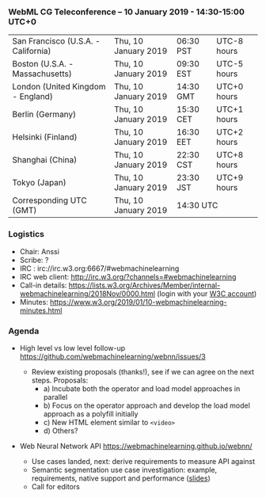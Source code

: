 ### WebML CG Teleconference – 10 January 2019 - 14:30-15:00 UTC+0

<table>
<tr><td> San Francisco (U.S.A. - California) <td> Thu, 10 January 2019 <td> 06:30 PST <td> UTC-8 hours
<tr><td> Boston (U.S.A. - Massachusetts) <td> Thu, 10 January 2019 <td> 09:30 EST <td> UTC-5 hours
<tr><td> London (United Kingdom - England) <td> Thu, 10 January 2019 <td> 14:30 GMT <td> UTC+0 hours
<tr><td> Berlin (Germany) <td> Thu, 10 January 2019 <td> 15:30 CET <td> UTC+1 hours
<tr><td> Helsinki (Finland) <td> Thu, 10 January 2019 <td> 16:30 EET <td> UTC+2 hours
<tr><td> Shanghai (China) <td> Thu, 10 January 2019 <td> 22:30 CST <td> UTC+8 hours
<tr><td> Tokyo (Japan) <td> Thu, 10 January 2019 <td> 23:30 JST <td> UTC+9 hours
<tr><td> Corresponding UTC (GMT) <td> Thu, 10 January 2019 <td colspan=2> 14:30 UTC
</table>

### Logistics

* Chair: Anssi
* Scribe: ?
* IRC : irc://irc.w3.org:6667/#webmachinelearning
* IRC web client: http://irc.w3.org/?channels=#webmachinelearning
* Call-in details: https://lists.w3.org/Archives/Member/internal-webmachinelearning/2018Nov/0000.html (login with your [W3C account](https://www.w3.org/Help/Account/))
* Minutes: https://www.w3.org/2019/01/10-webmachinelearning-minutes.html

### Agenda

* High level vs low level follow-up https://github.com/webmachinelearning/webnn/issues/3
  * Review existing proposals (thanks!), see if we can agree on the next steps. Proposals:
    * a) Incubate both the operator and load model approaches in parallel
    * b) Focus on the operator approach and develop the load model approach as a polyfill initially
    * c) New HTML element similar to `<video>`
    * d) Others?
    
* Web Neural Network API https://webmachinelearning.github.io/webnn/
  * Use cases landed, next: derive requirements to measure API against
  * Semantic segmentation use case investigation: example, requirements, native support and performance ([slides](https://docs.google.com/presentation/d/1FYiirLCQgAZbGLxm9zHDuRSsSFZpvUmwUVYQqdOpQBM/edit?usp=sharing))
  * Call for editors
